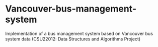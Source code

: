 # Vancouver-bus-management-system
 Implementation of a bus management system based on Vancouver bus system data (CSU22012: Data Structures and Algorithms Project)
